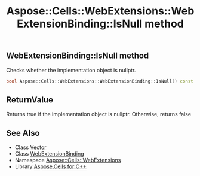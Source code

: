 ﻿---
title: Aspose::Cells::WebExtensions::WebExtensionBinding::IsNull method
linktitle: IsNull
second_title: Aspose.Cells for C++ API Reference
description: 'Aspose::Cells::WebExtensions::WebExtensionBinding::IsNull method. Checks whether the implementation object is nullptr in C++.'
type: docs
weight: 500
url: /cpp/aspose.cells.webextensions/webextensionbinding/isnull/
---
## WebExtensionBinding::IsNull method


Checks whether the implementation object is nullptr.

```cpp
bool Aspose::Cells::WebExtensions::WebExtensionBinding::IsNull() const
```


## ReturnValue

Returns true if the implementation object is nullptr. Otherwise, returns false

## See Also

* Class [Vector](../../../aspose.cells/vector/)
* Class [WebExtensionBinding](../)
* Namespace [Aspose::Cells::WebExtensions](../../)
* Library [Aspose.Cells for C++](../../../)
